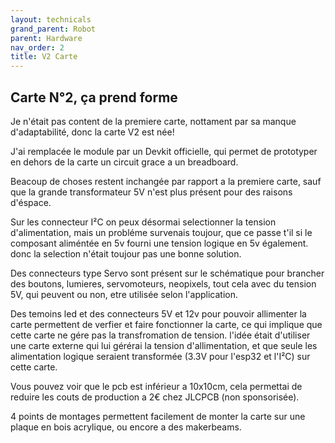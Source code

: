 ```yaml
---
layout: technicals
grand_parent: Robot
parent: Hardware
nav_order: 2
title: V2 Carte
---
```


## Carte N°2, ça prend forme

Je n'était pas content de la premiere carte, nottament par sa manque d'adaptabilité, donc la carte V2 est née!

<kicanvas-embed controls="full">
    <kicanvas-source src="./V2_carte_files/MainBoardV2.kicad_sch"></kicanvas-source>
    <kicanvas-source src="./V2_carte_files/MainBoardV2.kicad_pcb"></kicanvas-source>
</kicanvas-embed>

J'ai remplacée le module par un Devkit officielle, qui permet de prototyper en dehors de la carte un circuit grace a un breadboard.

Beacoup de choses restent inchangée par rapport a la premiere carte, sauf que la grande transformateur 5V n'est plus présent pour des raisons d'éspace.

Sur les connecteur I²C on peux désormai selectionner la tension d'alimentation, mais un probléme survenais toujour, que ce passe t'il si le composant 
aliméntée en 5v fourni une tension logique en 5v également. donc la selection n'était toujour pas une bonne solution.

Des connecteurs type Servo sont présent sur le schématique pour brancher des boutons, lumieres, servomoteurs, neopixels, tout cela avec du tension 5V, qui
peuvent ou non, etre utilisée selon l'application.

Des temoins led et des connecteurs 5V et 12v pour pouvoir allimenter la carte permettent de verfier et faire fonctionner la carte, ce qui implique que cette 
carte ne gére pas la transfromation de tension. l'idée était d'utiliser une carte externe qui lui gérérai la tension d'allimentation, et que seule les 
alimentation logique seraient transformée (3.3V pour l'esp32 et l'I²C) sur cette carte.

Vous pouvez voir que le pcb est inférieur a 10x10cm, cela permettai de reduire les couts de production a 2€ chez JLCPCB (non sponsorisée).

4 points de montages permettent facilement de monter la carte sur une plaque en bois acrylique, ou encore a des makerbeams.